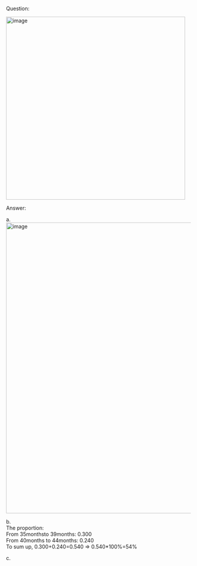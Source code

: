 Question:

<img width="488" height="497" alt="image" src="https://github.com/user-attachments/assets/2e9f50c6-b56f-41f6-bc7d-91d738dc56a1" />


Answer:

a.
<img width="1390" height="790" alt="image" src="https://github.com/user-attachments/assets/48f81c4c-26a7-476c-ab4c-aae5c814166e" />

b.<br>The proportion:<br>From 35monthsto 39months: 0.300<br>From 40months to 44months: 0.240<br>To sum up, 0.300+0.240=0.540 => 0.540*100%=54%<br>

c.

